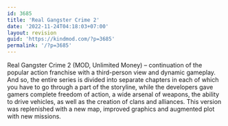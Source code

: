 ```yaml
---
id: 3685
title: 'Real Gangster Crime 2'
date: '2022-11-24T04:18:03+07:00'
layout: revision
guid: 'https://kindmod.com/?p=3685'
permalink: '/?p=3685'
---
```


Real Gangster Crime 2 (MOD, Unlimited Money) – continuation of the popular action franchise with a third-person view and dynamic gameplay. And so, the entire series is divided into separate chapters in each of which you have to go through a part of the storyline, while the developers gave gamers complete freedom of action, a wide arsenal of weapons, the ability to drive vehicles, as well as the creation of clans and alliances. This version was replenished with a new map, improved graphics and augmented plot with new missions.